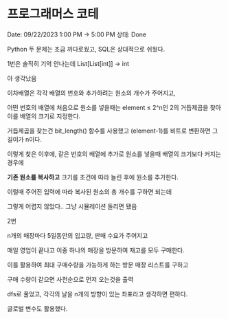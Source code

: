 # 프로그래머스 코테

Date: 09/22/2023 1:00 PM → 5:00 PM
상태: Done

Python 두 문제는 조금 까다로웠고, SQL은 상대적으로 쉬웠다.

1번은 솔직히 기억 안나는데 List[List[int]] → int

아 생각났음

이차배열은 각각 배열의 번호와 추가하려는 원소의 개수가 주어지고,

어떤 번호의 배열에 처음으로 원소를 넣을때는 element ≤ 2^n인 2의 거듭제곱을 찾아 이를 배열의 크기로 지정한다.

거듭제곱을 찾는건 bit_length() 함수를 사용했고 (element-1)를 비트로 변환하면 그 길이가 n이다.

이렇게 찾은 이후에, 같은 번호의 배열에 추가로 원소를 넣을때 배열의 크기보다 커지는 경우에

**기존 원소를 복사하고** 크기를 조건에 따라 늘린 후에 원소를 추가한다.

이럴때 주어진 입력에 따라 복사된 원소의 총 개수를 구하면 되는데

그렇게 어렵지 않았다.. 그냥 시뮬레이션 돌리면 됐음

2번

n개의 매장마다 5일동안의 입고량, 판매 수요가 주어지고

매일 영업이 끝나고 이중 하나의 매장을 방문하여 재고를 모두 구매한다.

이를 활용하여 최대 구매수량을 가능하게 하는 방문 매장 리스트를 구하고 

구매 수량이 같으면 사전순으로 먼저 오는것을 출력

dfs로 풀었고, 각각의 날을 n개의 방향이 있는 좌표라고 생각하면 편하다.

글로벌 변수도 활용했다.